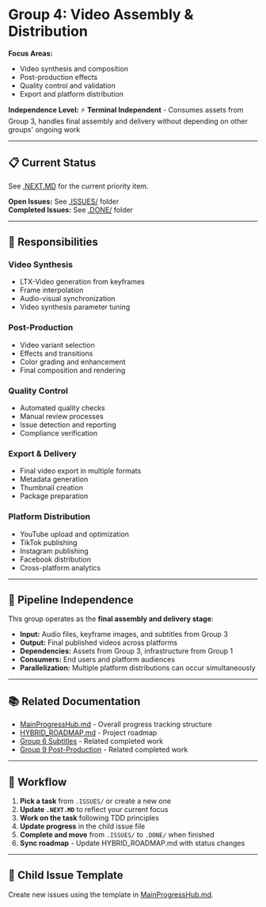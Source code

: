 # Group 4: Video Assembly & Distribution

**Focus Areas:**
- Video synthesis and composition
- Post-production effects
- Quality control and validation
- Export and platform distribution

**Independence Level:** ⚡ **Terminal Independent** - Consumes assets from Group 3, handles final assembly and delivery without depending on other groups' ongoing work

---

## 📋 Current Status

See [.NEXT.MD](.NEXT.MD) for the current priority item.

**Open Issues:** See [.ISSUES/](.ISSUES/) folder  
**Completed Issues:** See [.DONE/](.DONE/) folder

---

## 🎯 Responsibilities

### Video Synthesis
- LTX-Video generation from keyframes
- Frame interpolation
- Audio-visual synchronization
- Video synthesis parameter tuning

### Post-Production
- Video variant selection
- Effects and transitions
- Color grading and enhancement
- Final composition and rendering

### Quality Control
- Automated quality checks
- Manual review processes
- Issue detection and reporting
- Compliance verification

### Export & Delivery
- Final video export in multiple formats
- Metadata generation
- Thumbnail creation
- Package preparation

### Platform Distribution
- YouTube upload and optimization
- TikTok publishing
- Instagram publishing
- Facebook distribution
- Cross-platform analytics

---

## 🔄 Pipeline Independence

This group operates as the **final assembly and delivery stage**:
- **Input:** Audio files, keyframe images, and subtitles from Group 3
- **Output:** Final published videos across platforms
- **Dependencies:** Assets from Group 3, infrastructure from Group 1
- **Consumers:** End users and platform audiences
- **Parallelization:** Multiple platform distributions can occur simultaneously

---

## 📚 Related Documentation

- [MainProgressHub.md](../../MainProgressHub.md) - Overall progress tracking structure
- [HYBRID_ROADMAP.md](../../docs/roadmaps/HYBRID_ROADMAP.md) - Project roadmap
- [Group 6 Subtitles](../../issues/resolved/phase-3-implementation/group-6-subtitle-creation/) - Related completed work
- [Group 9 Post-Production](../../issues/resolved/phase-3-implementation/group-9-post-production/) - Related completed work

---

## 🔄 Workflow

1. **Pick a task** from `.ISSUES/` or create a new one
2. **Update `.NEXT.MD`** to reflect your current focus
3. **Work on the task** following TDD principles
4. **Update progress** in the child issue file
5. **Complete and move** from `.ISSUES/` to `.DONE/` when finished
6. **Sync roadmap** - Update HYBRID_ROADMAP.md with status changes

---

## 📝 Child Issue Template

Create new issues using the template in [MainProgressHub.md](../../MainProgressHub.md#-child-issue-template).
